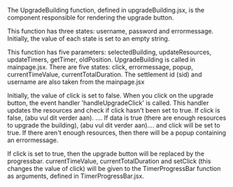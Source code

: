 The UpgradeBuilding function, defined in upgradeBuilding.jsx, is the component responsible for rendering the upgrade button.

This function has three states: username, password and errormessage. Initially, the value of each state is set to an empty string.

This function has five parameters: selectedBuilding, updateResources, updateTimers, getTimer, oldPosition. UpgradeBuilding is called in mainpage.jsx.
There are five states: click, errormessage, popup, currentTimeValue, currentTotalDuration. The settlement id (sid) and username are also taken from the mainpage.jsx

Initially, the value of click is set to false. When you click on the upgrade button, the event handler 'handleUpgradeClick' is called. This handler updates the resources and check if click hasn't been set to true.
If click is false, (abu vul dit verder aan).
....
If data is true (there are enough resources to upgrade the building), (abu vul dit verder aan).... and click will be set to true. If there aren't enough resources, then there will be a popup containing an errormessage.

If click is set to true, then the upgrade button will be replaced by the progressbar. currentTimeValue, currentTotalDuration and setClick (this changes the value of click) will be given to the
TimerProgressBar function as arguments, defined in TimerProgressBar.jsx. 
